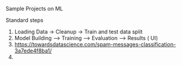 Sample Projects on ML

Standard steps

1. Loading Data -> Cleanup -> Train and test data split
2. Model Building --> Training --> Evaluation --> Results ( UI)
3. https://towardsdatascience.com/spam-messages-classification-3a7ede4f8ba1/
4. 
